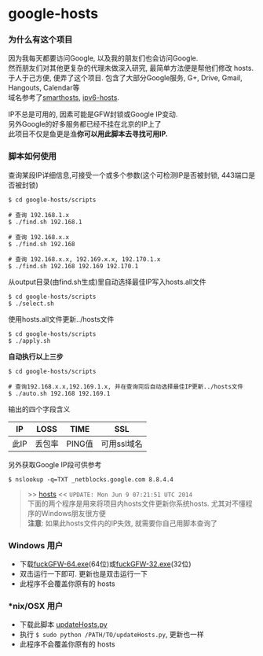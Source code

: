 google-hosts
============

### 为什么有这个项目

因为我每天都要访问Google, 以及我的朋友们也会访问Google.<br/>
然而朋友们对其他更复杂的代理未做深入研究, 最简单方法便是帮他们修改 hosts.<br/>
于人于己方便, 便弄了这个项目. 包含了大部分Google服务, G+, Drive, Gmail, Hangouts, Calendar等<br/>
域名参考了[smarthosts][smarthosts], [ipv6-hosts][ipv6-hosts].<br/>

IP不总是可用的, 因素可能是GFW封锁或Google IP变动.<br/>
另外Google的好多服务都已经不挂在北京的IP上了<br/>
此项目不仅是鱼更是渔**你可以用此脚本去寻找可用IP.**

### 脚本如何使用

查询某段IP详细信息,可接受一个或多个参数(这个可检测IP是否被封锁, 443端口是否被封锁)

```
$ cd google-hosts/scripts

# 查询 192.168.1.x
$ ./find.sh 192.168.1

# 查询 192.168.x.x
$ ./find.sh 192.168

# 查询 192.168.x.x, 192.169.x.x, 192.170.1.x
$ ./find.sh 192.168 192.169 192.170.1
```

从output目录(由find.sh生成)里自动选择最佳IP写入hosts.all文件

```
$ cd google-hosts/scripts
$ ./select.sh
```

使用hosts.all文件更新../hosts文件

```
$ cd google-hosts/scripts
$ ./apply.sh
```

**自动执行以上三步**

```
$ cd google-hosts/scripts

# 查询192.168.x.x,192.169.1.x, 并在查询完后自动选择最佳IP更新../hosts文件
$ ./auto.sh 192.168 192.169.1
```

输出的四个字段含义

| IP | LOSS | TIME | SSL |
| --- | --- | --- | --- |
| 此IP | 丢包率| PING值 | 可用ssl域名 |

另外获取Google IP段可供参考

```
$ nslookup -q=TXT _netblocks.google.com 8.8.4.4
```

> \>\> [hosts][hosts] \<\< `UPDATE: Mon Jun 9 07:21:51 UTC 2014` <br/>
> 下面的两个程序是用来将项目内hosts文件更新你系统hosts. 尤其对不懂程序的Windows朋友很方便<br/>
> **注意**: 如果此hosts文件内的IP失效, 就需要你自己用脚本查询了<br/>

### Windows 用户

* 下载[fuckGFW-64.exe][fuckGFW-64.exe](64位)或[fuckGFW-32.exe][fuckGFW-32.exe](32位)
* 双击运行一下即可. 更新也是双击运行一下
* 此程序不会覆盖你原有的 hosts

### *nix/OSX 用户

* 下载此脚本 [updateHosts.py][updateHosts.py]
* 执行 `$ sudo python /PATH/TO/updateHosts.py`, 更新也一样
* 此程序不会覆盖你原有的 hosts

[hosts]: http://tx.txthinking.com/hosts
[fuckGFW-64.exe]: http://tx.txthinking.com/fuckGFW-64.exe
[fuckGFW-32.exe]: http://tx.txthinking.com/fuckGFW-32.exe
[smarthosts]: https://code.google.com/p/smarthosts/
[ipv6-hosts]: https://code.google.com/p/ipv6-hosts/
[updateHosts.py]: https://github.com/txthinking/google-hosts/tree/master/scripts/updateHosts.py
